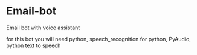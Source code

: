 # Email-bot

Email bot with voice assistant

for this bot you will need 
python, speech_recognition for python, PyAudio, python text to speech
